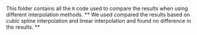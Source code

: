 This folder contains all the `R` code used to compare the results when using different interpolation methods. 
** We used compared the results based on cubic spline interpolation and linear interpolation and found no difference in the results.
** 
